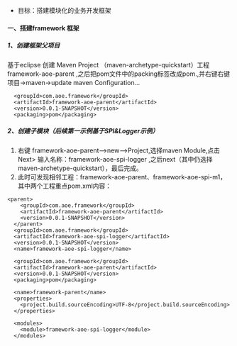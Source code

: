 - 目标：搭建模块化的业务开发框架
####  一、搭建framework 框架
##### 1、创建框架父项目
基于eclipse 创建 Maven Project （maven-archetype-quickstart）工程framework-aoe-parent ,之后把pom文件中的packing标签改成pom.,并右键右键项目->maven->update maven Configuration...  
```language
  <groupId>com.aoe.framework</groupId>
  <artifactId>framework-aoe-parent</artifactId>
  <version>0.0.1-SNAPSHOT</version>
  <packaging>pom</packaging>
```
##### 2、创建子模块（后续第一示例基于SPI&Logger示例）
1. 右键 framework-aoe-parent-->new-->Project,选择maven Module,点击 Next> 输入名称：framework-aoe-spi-logger ,之后next（其中仍选择maven-archetype-quickstart），最后完成。
2. 此时可发现相邻工程：framework-aoe-parent、framework-aoe-spi-m1，其中两个工程重点pom.xml内容：
```language
<parent>
    <groupId>com.aoe.framework</groupId>
    <artifactId>framework-aoe-parent</artifactId>
    <version>0.0.1-SNAPSHOT</version>
  </parent>
  <groupId>com.aoe.framework</groupId>
  <artifactId>framework-aoe-spi-logger</artifactId>
  <version>0.0.1-SNAPSHOT</version>
  <name>framework-aoe-spi-logger</name>
```
```language
  <groupId>com.aoe.framework</groupId>
  <artifactId>framework-aoe-parent</artifactId>
  <version>0.0.1-SNAPSHOT</version>
  <packaging>pom</packaging>

  <name>framework-parent</name>
  <properties>
    <project.build.sourceEncoding>UTF-8</project.build.sourceEncoding>
  </properties>

  <modules>
    <module>framework-aoe-spi-logger</module>
  </modules>
```


